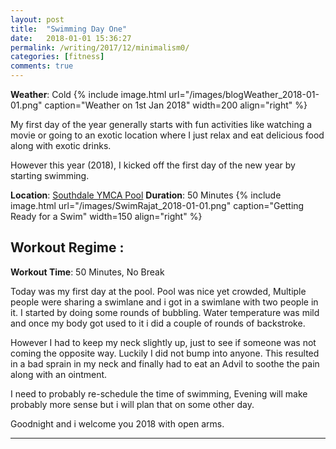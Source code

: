 ```yaml
---
layout: post
title:  "Swimming Day One"
date:   2018-01-01 15:36:27
permalink: /writing/2017/12/minimalism0/
categories: [fitness]
comments: true
---
```


**Weather**: Cold
{% include image.html url="/images/blogWeather_2018-01-01.png"
caption="Weather on 1st Jan 2018" width=200 align="right" %}

My first day of the year generally starts with fun activities like watching a movie or going to an exotic location where I just relax and eat delicious food along with exotic drinks.

However this year (2018), I kicked off the first day of the new year by starting swimming.

**Location**: [Southdale YMCA Pool](https://www.ymcamn.org/locations/southdale_ymca)
**Duration**: 50 Minutes
{% include image.html url="/images/SwimRajat_2018-01-01.png"
caption="Getting Ready for a Swim" width=150 align="right" %}

Workout Regime :
-------------
**Workout Time**: 50 Minutes, No Break

Today was my first day at the pool. Pool was nice yet crowded, Multiple people were sharing a swimlane and i got in a swimlane with two people in it. I started by doing some rounds of bubbling. Water temperature was mild and once my body got used to it i did a couple of rounds of backstroke.

However I had to keep my neck slightly up, just to see if someone was not coming the opposite way. Luckily I did not bump into anyone. This resulted in a bad sprain in my neck and finally had to eat an Advil to soothe the pain along with an ointment.

I need to probably re-schedule the time of swimming, Evening will make probably more sense but i will plan that on some other day.

Goodnight and i welcome you 2018 with open arms.

----------


































































































































































































































